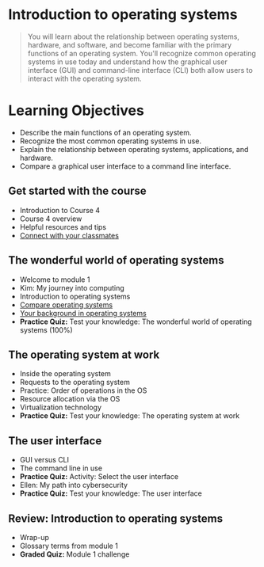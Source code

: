# Introduction to operating systems
> You will learn about the relationship between operating systems, hardware, and software, and become familiar with the primary functions of an operating system. You'll recognize common operating systems in use today and understand how the graphical user interface (GUI) and command-line interface (CLI) both allow users to interact with the operating system.
# Learning Objectives
- Describe the main functions of an operating system.
- Recognize the most common operating systems in use.
- Explain the relationship between operating systems, applications, and hardware.
- Compare a graphical user interface to a command line interface.
## Get started with the course
- Introduction to Course 4
- Course 4 overview
- Helpful resources and tips
- [Connect with your classmates](https://github.com/KailaniBailey/Google-Cybersecurity-Professional-Certificate/tree/main/Course%204%3A%20Tools%20of%20the%20Trade%3A%20Linux%20and%20SQL/Week%201%3A%20Introduction%20to%20operating%20systems/Connect%20with%20your%20classmates)
## The wonderful world of operating systems
- Welcome to module 1
- Kim: My journey into computing
- Introduction to operating systems
- [Compare operating systems](https://github.com/KailaniBailey/Google-Cybersecurity-Professional-Certificate/tree/main/Course%204:%20Tools%20of%20the%20Trade:%20Linux%20and%20SQL/Week%201:%20Introduction%20to%20operating%20systems/Compare%20operating%20systems)
- [Your background in operating systems](https://github.com/KailaniBailey/Google-Cybersecurity-Professional-Certificate/tree/main/Course%204:%20Tools%20of%20the%20Trade:%20Linux%20and%20SQL/Week%201:%20Introduction%20to%20operating%20systems/Your%20background%20in%20operating%20systems)
- **Practice Quiz:** Test your knowledge: The wonderful world of operating systems (100%)
## The operating system at work
- Inside the operating system
- Requests to the operating system
- Practice: Order of operations in the OS
- Resource allocation via the OS
- Virtualization technology
- **Practice Quiz:** Test your knowledge: The operating system at work
## The user interface
- GUI versus CLI
- The command line in use
- **Practice Quiz:** Activity: Select the user interface
- Ellen: My path into cybersecurity
- **Practice Quiz:** Test your knowledge: The user interface
## Review: Introduction to operating systems
- Wrap-up
- Glossary terms from module 1
- **Graded Quiz:** Module 1 challenge
